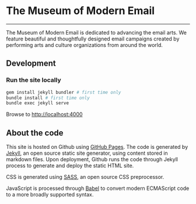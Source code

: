 # The Museum of Modern Email
----------------------------

The Museum of Modern Email is dedicated to advancing the email arts. We feature beautiful and thoughtfully designed email campaigns created by performing arts and culture organizations from around the world.

Development
-----------

### Run the site locally
```bash
gem install jekyll bundler # first time only
bundle install # first time only
bundle exec jekyll serve
```

Browse to [http://localhost:4000](http://localhost:4000)

About the code
--------------

This site is hosted on Github using [GitHub Pages](http://pages.github.com/). The code is generated by [Jekyll](http://jekyllrb.com), an open source static site generator, using content stored in markdown files. Upon deployment, Github runs the code through Jekyll process to generate and deploy the static HTML site.

CSS is generated using [SASS](https://sass-lang.com/), an open source CSS preprocessor.

JavaScript is processed through [Babel](https://babeljs.io/) to convert modern ECMAScript code to a more broadly supported syntax.

